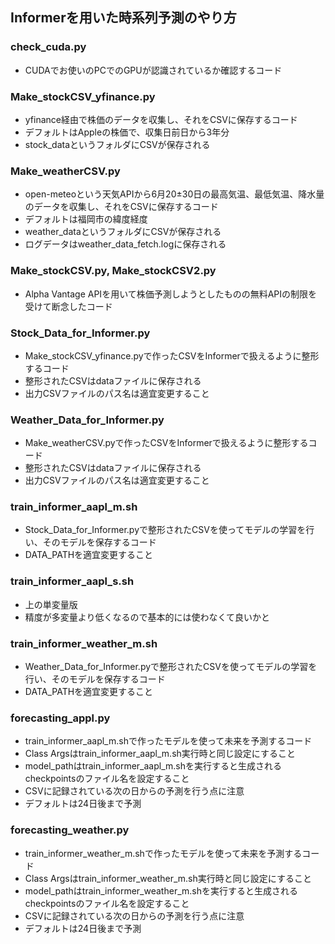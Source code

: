 ## Informerを用いた時系列予測のやり方

### check_cuda.py
- CUDAでお使いのPCでのGPUが認識されているか確認するコード

### Make_stockCSV_yfinance.py
- yfinance経由で株価のデータを収集し、それをCSVに保存するコード
- デフォルトはAppleの株価で、収集日前日から3年分
- stock_dataというフォルダにCSVが保存される

### Make_weatherCSV.py
- open-meteoという天気APIから6月20±30日の最高気温、最低気温、降水量のデータを収集し、それをCSVに保存するコード
- デフォルトは福岡市の緯度経度
- weather_dataというフォルダにCSVが保存される
- ログデータはweather_data_fetch.logに保存される

### Make_stockCSV.py, Make_stockCSV2.py
- Alpha Vantage APIを用いて株価予測しようとしたものの無料APIの制限を受けて断念したコード

### Stock_Data_for_Informer.py
- Make_stockCSV_yfinance.pyで作ったCSVをInformerで扱えるように整形するコード
- 整形されたCSVはdataファイルに保存される
- 出力CSVファイルのパス名は適宜変更すること

### Weather_Data_for_Informer.py
- Make_weatherCSV.pyで作ったCSVをInformerで扱えるように整形するコード
- 整形されたCSVはdataファイルに保存される
- 出力CSVファイルのパス名は適宜変更すること

### train_informer_aapl_m.sh
- Stock_Data_for_Informer.pyで整形されたCSVを使ってモデルの学習を行い、そのモデルを保存するコード
- DATA_PATHを適宜変更すること

### train_informer_aapl_s.sh
- 上の単変量版
- 精度が多変量より低くなるので基本的には使わなくて良いかと

### train_informer_weather_m.sh
- Weather_Data_for_Informer.pyで整形されたCSVを使ってモデルの学習を行い、そのモデルを保存するコード
- DATA_PATHを適宜変更すること

### forecasting_appl.py
- train_informer_aapl_m.shで作ったモデルを使って未来を予測するコード
- Class Argsはtrain_informer_aapl_m.sh実行時と同じ設定にすること
- model_pathはtrain_informer_aapl_m.shを実行すると生成されるcheckpointsのファイル名を設定すること
- CSVに記録されている次の日からの予測を行う点に注意
- デフォルトは24日後まで予測

### forecasting_weather.py
- train_informer_weather_m.shで作ったモデルを使って未来を予測するコード
- Class Argsはtrain_informer_weather_m.sh実行時と同じ設定にすること
- model_pathはtrain_informer_weather_m.shを実行すると生成されるcheckpointsのファイル名を設定すること
- CSVに記録されている次の日からの予測を行う点に注意
- デフォルトは24日後まで予測
